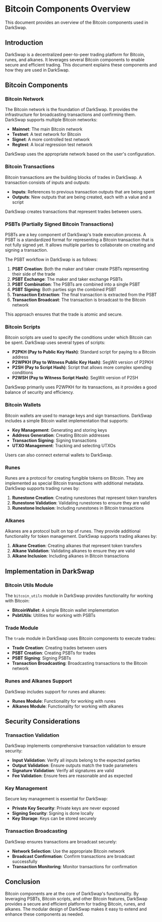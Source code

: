 # Bitcoin Components Overview

This document provides an overview of the Bitcoin components used in DarkSwap.

## Introduction

DarkSwap is a decentralized peer-to-peer trading platform for Bitcoin, runes, and alkanes. It leverages several Bitcoin components to enable secure and efficient trading. This document explains these components and how they are used in DarkSwap.

## Bitcoin Components

### Bitcoin Network

The Bitcoin network is the foundation of DarkSwap. It provides the infrastructure for broadcasting transactions and confirming them. DarkSwap supports multiple Bitcoin networks:

- **Mainnet**: The main Bitcoin network
- **Testnet**: A test network for Bitcoin
- **Signet**: A more controlled test network
- **Regtest**: A local regression test network

DarkSwap uses the appropriate network based on the user's configuration.

### Bitcoin Transactions

Bitcoin transactions are the building blocks of trades in DarkSwap. A transaction consists of inputs and outputs:

- **Inputs**: References to previous transaction outputs that are being spent
- **Outputs**: New outputs that are being created, each with a value and a script

DarkSwap creates transactions that represent trades between users.

### PSBTs (Partially Signed Bitcoin Transactions)

PSBTs are a key component of DarkSwap's trade execution process. A PSBT is a standardized format for representing a Bitcoin transaction that is not fully signed yet. It allows multiple parties to collaborate on creating and signing a transaction.

The PSBT workflow in DarkSwap is as follows:

1. **PSBT Creation**: Both the maker and taker create PSBTs representing their side of the trade
2. **PSBT Exchange**: The maker and taker exchange PSBTs
3. **PSBT Combination**: The PSBTs are combined into a single PSBT
4. **PSBT Signing**: Both parties sign the combined PSBT
5. **Transaction Extraction**: The final transaction is extracted from the PSBT
6. **Transaction Broadcast**: The transaction is broadcast to the Bitcoin network

This approach ensures that the trade is atomic and secure.

### Bitcoin Scripts

Bitcoin scripts are used to specify the conditions under which Bitcoin can be spent. DarkSwap uses several types of scripts:

- **P2PKH (Pay to Public Key Hash)**: Standard script for paying to a Bitcoin address
- **P2WPKH (Pay to Witness Public Key Hash)**: SegWit version of P2PKH
- **P2SH (Pay to Script Hash)**: Script that allows more complex spending conditions
- **P2WSH (Pay to Witness Script Hash)**: SegWit version of P2SH

DarkSwap primarily uses P2WPKH for its transactions, as it provides a good balance of security and efficiency.

### Bitcoin Wallets

Bitcoin wallets are used to manage keys and sign transactions. DarkSwap includes a simple Bitcoin wallet implementation that supports:

- **Key Management**: Generating and storing keys
- **Address Generation**: Creating Bitcoin addresses
- **Transaction Signing**: Signing transactions
- **UTXO Management**: Tracking and selecting UTXOs

Users can also connect external wallets to DarkSwap.

### Runes

Runes are a protocol for creating fungible tokens on Bitcoin. They are implemented as special Bitcoin transactions with additional metadata. DarkSwap supports trading runes by:

1. **Runestone Creation**: Creating runestones that represent token transfers
2. **Runestone Validation**: Validating runestones to ensure they are valid
3. **Runestone Inclusion**: Including runestones in Bitcoin transactions

### Alkanes

Alkanes are a protocol built on top of runes. They provide additional functionality for token management. DarkSwap supports trading alkanes by:

1. **Alkane Creation**: Creating alkanes that represent token transfers
2. **Alkane Validation**: Validating alkanes to ensure they are valid
3. **Alkane Inclusion**: Including alkanes in Bitcoin transactions

## Implementation in DarkSwap

### Bitcoin Utils Module

The `bitcoin_utils` module in DarkSwap provides functionality for working with Bitcoin:

- **BitcoinWallet**: A simple Bitcoin wallet implementation
- **PsbtUtils**: Utilities for working with PSBTs

### Trade Module

The `trade` module in DarkSwap uses Bitcoin components to execute trades:

- **Trade Creation**: Creating trades between users
- **PSBT Creation**: Creating PSBTs for trades
- **PSBT Signing**: Signing PSBTs
- **Transaction Broadcasting**: Broadcasting transactions to the Bitcoin network

### Runes and Alkanes Support

DarkSwap includes support for runes and alkanes:

- **Runes Module**: Functionality for working with runes
- **Alkanes Module**: Functionality for working with alkanes

## Security Considerations

### Transaction Validation

DarkSwap implements comprehensive transaction validation to ensure security:

- **Input Validation**: Verify all inputs belong to the expected parties
- **Output Validation**: Ensure outputs match the trade parameters
- **Signature Validation**: Verify all signatures are valid
- **Fee Validation**: Ensure fees are reasonable and as expected

### Key Management

Secure key management is essential for DarkSwap:

- **Private Key Security**: Private keys are never exposed
- **Signing Security**: Signing is done locally
- **Key Storage**: Keys can be stored securely

### Transaction Broadcasting

DarkSwap ensures transactions are broadcast securely:

- **Network Selection**: Use the appropriate Bitcoin network
- **Broadcast Confirmation**: Confirm transactions are broadcast successfully
- **Transaction Monitoring**: Monitor transactions for confirmation

## Conclusion

Bitcoin components are at the core of DarkSwap's functionality. By leveraging PSBTs, Bitcoin scripts, and other Bitcoin features, DarkSwap provides a secure and efficient platform for trading Bitcoin, runes, and alkanes. The modular design of DarkSwap makes it easy to extend and enhance these components as needed.